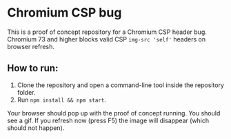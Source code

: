 # Chromium CSP bug

This is a proof of concept repository for a Chromium CSP header bug. Chromium 73 and higher blocks valid CSP `img-src 'self'` headers on browser refresh.

## How to run:

1. Clone the repository and open a command-line tool inside the repository folder.
2. Run `npm install && npm start`.

Your browser should pop up with the proof of concept running. You should see a gif. If you refresh now (press F5) the image will disappear (which should not happen).
